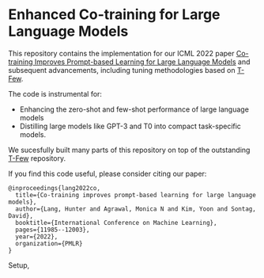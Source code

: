 # Enhanced Co-training for Large Language Models

This repository contains the implementation for our ICML 2022 paper [Co-training Improves Prompt-based Learning for Large Language Models](https://arxiv.org/abs/2202.00828) and subsequent advancements, including tuning methodologies based on  [T-Few](https://github.com/r-three/t-few).

The code is instrumental for:
  - Enhancing the zero-shot and few-shot performance of large language models
  - Distilling large models like GPT-3 and T0 into compact task-specific models.

We sucesfully built many parts of this repository on top of the outstanding [T-Few](https://github.com/r-three/t-few) repository.

If you find this code useful, please consider citing our paper:

```
@inproceedings{lang2022co,
  title={Co-training improves prompt-based learning for large language models},
  author={Lang, Hunter and Agrawal, Monica N and Kim, Yoon and Sontag, David},
  booktitle={International Conference on Machine Learning},
  pages={11985--12003},
  year={2022},
  organization={PMLR}
}
```

Setup, 
